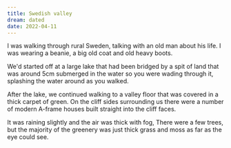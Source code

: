 ```yaml
---
title: Swedish valley
dream: dated
date: 2022-04-11
---
```


I was walking through rural Sweden, talking with an old man about his life. I was wearing a beanie, a big old coat and old heavy boots.

We'd started off at a large lake that had been bridged by a spit of land that was around 5cm submerged in the water so you were wading through it, splashing the water around as you walked.

After the lake, we continued walking to a valley floor that was covered in a thick carpet of green. On the cliff sides surrounding us there were a number of modern A-frame houses built straight into the cliff faces.

It was raining slightly and the air was thick with fog,  There were a few trees, but the majority of the greenery was just thick grass and moss as far as the eye could see.